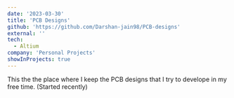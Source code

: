 ```yaml
---
date: '2023-03-30'
title: 'PCB Designs'
github: 'https://github.com/Darshan-jain98/PCB-designs'
external: ''
tech:
  - Altium
company: 'Personal Projects'
showInProjects: true
---
```


This the the place where I keep the PCB designs that I try to develope in my free time. (Started recently)